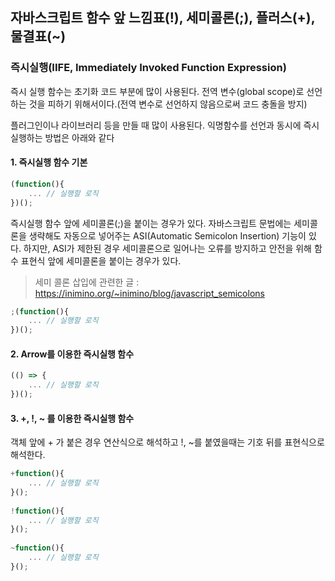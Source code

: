 ## 자바스크립트 함수 앞 느낌표(!), 세미콜론(;), 플러스(+), 물결표(~)

###  즉시실행(IIFE, Immediately Invoked Function Expression)

즉시 실행 함수는 초기화 코드 부분에 많이 사용된다. 전역 변수(global scope)로 선언하는 것을 피하기 위해서이다.(전역 변수로 선언하지 않음으로써 코드 충돌을 방지)

플러그인이나 라이브러리 등을 만들 때 많이 사용된다. 익명함수를 선언과 동시에 즉시 실행하는 방법은 아래와 같다

#### 1. 즉시실행 함수 기본

```javascript
(function(){
    ... // 실행할 로직
})();
```

즉시실행 함수 앞에 세미콜론(;)을 붙이는 경우가 있다. 자바스크립트 문법에는 세미콜론을 생략해도 자동으로 넣어주는 ASI(Automatic Semicolon Insertion) 기능이 있다. 하지만, ASI가 제한된 경우 세미콜론으로 일어나는 오류를 방지하고 안전을 위해 함수 표현식 앞에 세미콜론을 붙이는 경우가 있다.

> 세미 콜론 삽입에 관련한 글 : https://inimino.org/~inimino/blog/javascript_semicolons

``` javascript
;(function(){
    ... // 실행할 로직
})();
```

#### 2. Arrow를 이용한 즉시실행 함수

```javascript
(() => {
    ... // 실행할 로직
})();
```

#### 3. +, !, ~ 를 이용한 즉시실행 함수

객체 앞에 + 가 붙은 경우 연산식으로 해석하고 !, ~를 붙였을때는 기호 뒤를 표현식으로 해석한다.

```javascript
+function(){
    ... // 실행할 로직
}();
    
!function(){
    ... // 실행할 로직
}();
    
~function(){
    ... // 실행할 로직
}();
```
